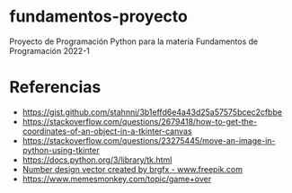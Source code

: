 # fundamentos-proyecto
 Proyecto de Programación Python para la materia Fundamentos de Programación 2022-1


# Referencias

- https://gist.github.com/stahnni/3b1effd6e4a43d25a57575bcec2cfbbe
- https://stackoverflow.com/questions/2679418/how-to-get-the-coordinates-of-an-object-in-a-tkinter-canvas
- https://stackoverflow.com/questions/23275445/move-an-image-in-python-using-tkinter
- https://docs.python.org/3/library/tk.html
- <a href="https://www.freepik.com/vectors/number-design">Number design vector created by brgfx - www.freepik.com</a>
- https://www.memesmonkey.com/topic/game+over
